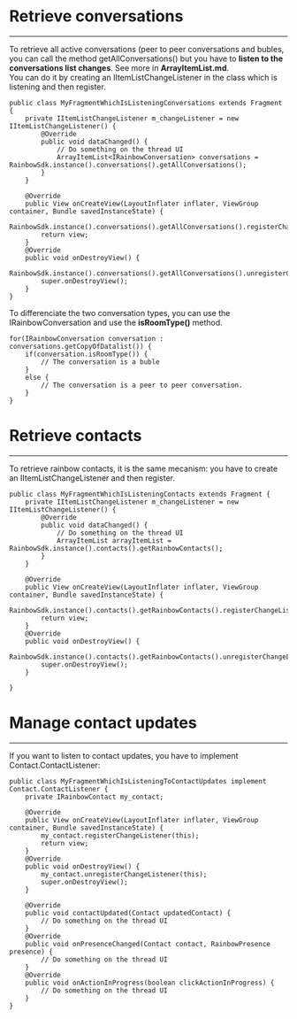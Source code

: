 Retrieve conversations
==
---------
To retrieve all active conversations (peer to peer conversations and bubles, you can call the method getAllConversations() but you have to **listen to the conversations list changes**. See more in **ArrayItemList.md**.  
You can do it by creating an IItemListChangeListener in the class which is listening and then register.

    public class MyFragmentWhichIsListeningConversations extends Fragment {
		private IItemListChangeListener m_changeListener = new IItemListChangeListener() {
			@Override
			public void dataChanged() {
				// Do something on the thread UI
				ArrayItemList<IRainbowConversation> conversations = RainbowSdk.instance().conversations().getAllConversations();
			}
		}

        @Override
        public View onCreateView(LayoutInflater inflater, ViewGroup container, Bundle savedInstanceState) {
            RainbowSdk.instance().conversations().getAllConversations().registerChangeListener(m_changeListener);
         	return view;
        }
        @Override
        public void onDestroyView() {
            RainbowSdk.instance().conversations().getAllConversations().unregisterChangeListener(m_changeListener);
            super.onDestroyView();
        }
    }

To differenciate the two conversation types, you can use the IRainbowConversation and use the **isRoomType()** method. 

	for(IRainbowConversation conversation : conversations.getCopyOfDatalist()) {
		if(conversation.isRoomType()) {
			// The conversation is a buble
		}
		else {
			// The conversation is a peer to peer conversation.
		}
	}
    
Retrieve contacts
==
---------
To retrieve rainbow contacts, it is the same mecanism: you have to create an IItemListChangeListener and then register.

    public class MyFragmentWhichIsListeningContacts extends Fragment {
		private IItemListChangeListener m_changeListener = new IItemListChangeListener() {
			@Override
			public void dataChanged() {
				// Do something on the thread UI
				ArrayItemList arrayItemList = RainbowSdk.instance().contacts().getRainbowContacts();
			}
		}

        @Override
        public View onCreateView(LayoutInflater inflater, ViewGroup container, Bundle savedInstanceState) {
            RainbowSdk.instance().contacts().getRainbowContacts().registerChangeListener(this);
            return view;
        }
        @Override
        public void onDestroyView() {
            RainbowSdk.instance().contacts().getRainbowContacts().unregisterChangeListener(this);
            super.onDestroyView();
        }

    }

Manage contact updates
==
--------
If you want to listen to contact updates, you have to implement Contact.ContactListener:

	public class MyFragmentWhichIsListeningToContactUpdates implement Contact.ContactListener {
		private IRainbowContact my_contact;

		@Override
		public View onCreateView(LayoutInflater inflater, ViewGroup container, Bundle savedInstanceState) {
			my_contact.registerChangeListener(this);
			return view;
		}
		@Override
		public void onDestroyView() {
			my_contact.unregisterChangeListener(this);
			super.onDestroyView();
		}

		@Override
		public void contactUpdated(Contact updatedContact) {
			// Do something on the thread UI
		}
		@Override
		public void onPresenceChanged(Contact contact, RainbowPresence presence) {
			// Do something on the thread UI
		}
		@Override
		public void onActionInProgress(boolean clickActionInProgress) {
			// Do something on the thread UI
		}
	}